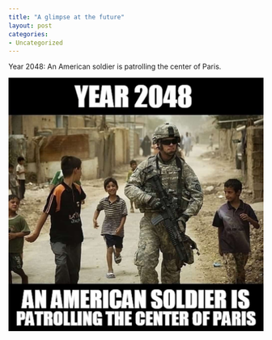 ```yaml
---
title: "A glimpse at the future"
layout: post
categories:
- Uncategorized
---
```


Year 2048: An American soldier is patrolling the center of Paris.

![A glimpse at the future](/assets/img/2018/07/troops-in-paris.jpg)
